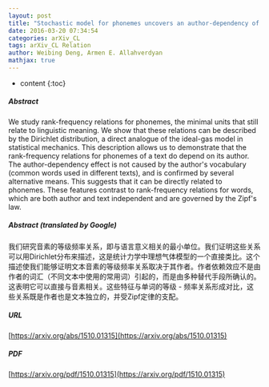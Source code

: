 ```yaml
---
layout: post
title: "Stochastic model for phonemes uncovers an author-dependency of their usage"
date: 2016-03-20 07:34:54
categories: arXiv_CL
tags: arXiv_CL Relation
author: Weibing Deng, Armen E. Allahverdyan
mathjax: true
---
```


* content
{:toc}

##### Abstract
We study rank-frequency relations for phonemes, the minimal units that still relate to linguistic meaning. We show that these relations can be described by the Dirichlet distribution, a direct analogue of the ideal-gas model in statistical mechanics. This description allows us to demonstrate that the rank-frequency relations for phonemes of a text do depend on its author. The author-dependency effect is not caused by the author's vocabulary (common words used in different texts), and is confirmed by several alternative means. This suggests that it can be directly related to phonemes. These features contrast to rank-frequency relations for words, which are both author and text independent and are governed by the Zipf's law.

##### Abstract (translated by Google)
我们研究音素的等级频率关系，即与语言意义相关的最小单位。我们证明这些关系可以用Dirichlet分布来描述，这是统计力学中理想气体模型的一个直接类比。这个描述使我们能够证明文本音素的等级频率关系取决于其作者。作者依赖效应不是由作者的词汇（不同文本中使用的常用词）引起的，而是由多种替代手段所确认的。这表明它可以直接与音素相关。这些特征与单词的等级 - 频率关系形成对比，这些关系既是作者也是文本独立的，并受Zipf定律的支配。

##### URL
[https://arxiv.org/abs/1510.01315](https://arxiv.org/abs/1510.01315)

##### PDF
[https://arxiv.org/pdf/1510.01315](https://arxiv.org/pdf/1510.01315)

